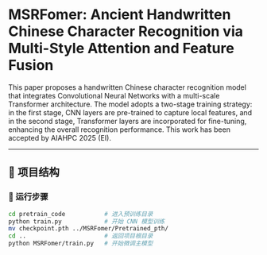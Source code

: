 # MSRFomer: Ancient Handwritten Chinese Character Recognition via Multi-Style Attention and Feature Fusion

This paper proposes a handwritten Chinese character recognition model that integrates Convolutional Neural Networks with a multi-scale Transformer architecture. The model adopts a two-stage training strategy: in the first stage, CNN layers are pre-trained to capture local features, and in the second stage, Transformer layers are incorporated for fine-tuning, enhancing the overall recognition performance. This work has been accepted by AIAHPC 2025 (EI).

---

## 🧩 项目结构

### 🧪 运行步骤

```bash
cd pretrain_code           # 进入预训练目录
python train.py            # 开始 CNN 模型训练
mv checkpoint.pth ../MSRFomer/Pretrained_pth/
cd ..                      # 返回项目根目录
python MSRFomer/train.py   # 开始微调主模型
